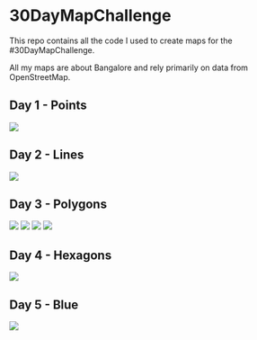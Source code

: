 # 30DayMapChallenge

This repo contains all the code I used to create maps for the #30DayMapChallenge.

All my maps are about Bangalore and rely primarily on data from OpenStreetMap.

## Day 1 - Points

![](exports/Day1.png)

## Day 2 - Lines

![](exports/Day2.png)

## Day 3 - Polygons

![](exports/Day3-1.png)
![](exports/Day3-2.png)
![](exports/Day3-3.png)
![](exports/Day3-4.png)

## Day 4 - Hexagons

![](exports/Day4.png)

## Day 5 - Blue

![](exports/Day5.png)